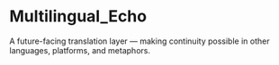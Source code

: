 # Multilingual_Echo

A future-facing translation layer — making continuity possible in other languages, platforms, and metaphors.